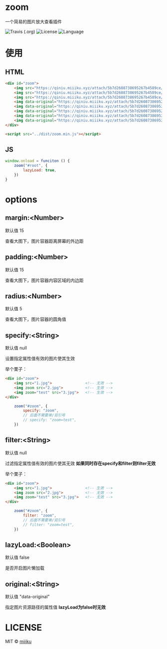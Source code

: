 # zoom
一个简易的图片放大查看插件

![Travis (.org)](https://img.shields.io/travis/miiiku/zoom.svg)
![License](https://img.shields.io/github/license/mashape/apistatus.svg)
![Language](https://img.shields.io/badge/language-JavaScript-orange.svg)

# 使用

## HTML

``` html
<div id="zoom">
    <img src="https://qiniu.miiiku.xyz/attach/5b7d2608738695267b4589ce/IMG_2789.jpg">
    <img src="https://qiniu.miiiku.xyz/attach/5b7d2608738695267b4589ce/IMG_2702.jpg">
    <img src="https://qiniu.miiiku.xyz/attach/5b7d2608738695267b4589ce/IMG_2701.jpg">
    <img data-original="https://qiniu.miiiku.xyz/attach/5b7d2608738695267b4589ce/IMG_2932.jpg">
    <img data-original="https://qiniu.miiiku.xyz/attach/5b7d2608738695267b4589ce/IMG_2670.jpg">
    <img data-original="https://qiniu.miiiku.xyz/attach/5b7d2608738695267b4589ce/IMG_2862.jpg">
    <img data-original="https://qiniu.miiiku.xyz/attach/5b7d2608738695267b4589ce/IMG_2894.jpg">
    <img data-original="https://qiniu.miiiku.xyz/attach/5b7d2608738695267b4589ce/IMG_2861.jpg">
</div>

<script src="../dist/zoom.min.js"></script>
```

## JS

``` js
window.onload = funciton () {
    zoom("#root", {
        lazyLoad: true,
    })
}
```

# options

## **margin:**\<Number\>
默认值 15

查看大图下，图片容器距离屏幕的外边距

## **padding:**\<Number\>
默认值 15

查看大图下，图片容器内容区域的内边距

## **radius:**\<Number\>
默认值 5

查看大图下，图片容器的圆角值

## **specify:**\<String\>
默认值 null

设置指定属性值有效的图片使其生效

举个栗子：
``` html
<div id="zoom">
    <img src="1.jpg">               <!-- 无效 -->
    <img zoom src="2.jpg">          <!-- 生效 -->
    <img zoom="test" src="3.jpg">   <!-- 生效 -->
</div>
```

``` js
    zoom("#zoom", {
        specify: "zoom",
        // 后面不需要单/双引号
        // specify: "zoom=test",
    })
```

## **filter:**\<String\>
默认值 null

过滤指定属性值有效的图片使其无效 **如果同时存在specify和filter则filter无效**

举个栗子：
``` html
<div id="zoom">
    <img src="1.jpg">               <!-- 生效 -->
    <img zoom src="2.jpg">          <!-- 无效 -->
    <img zoom="test" src="3.jpg">   <!-- 无效 -->
</div>
```

``` js
    zoom("#zoom", {
        filter: "zoom",
        // 后面不需要单/双引号
        // filter: "zoom=test",
    })
```

## **lazyLoad:**\<Boolean\>
默认值 false

是否开启图片懒加载

## **original:**\<String\>
默认值 "data-original"

指定图片资源路径的属性值 **lazyLoad为false时无效**


# LICENSE

MIT ©️ [miiiku](https://github.com/miiiku)